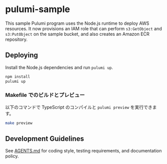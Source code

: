 # pulumi-sample

This sample Pulumi program uses the Node.js runtime to deploy AWS resources.
It now provisions an IAM role that can perform `s3:GetObject` and `s3:PutObject` on the sample bucket, and also creates an Amazon ECR repository.

## Deploying

Install the Node.js dependencies and run `pulumi up`.

```bash
npm install
pulumi up
```

### Makefile でのビルドとプレビュー

以下のコマンドで TypeScript のコンパイルと `pulumi preview` を実行できます。

```bash
make preview
```


## Development Guidelines
See [AGENTS.md](AGENTS.md) for coding style, testing requirements, and documentation policy.
